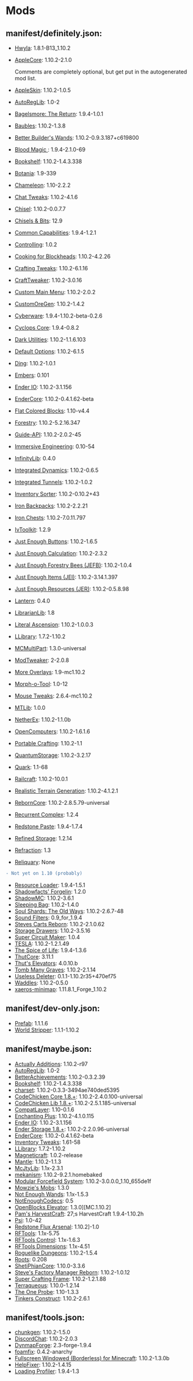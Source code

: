 # Mods
## manifest/definitely.json:
- [Hwyla](https://minecraft.curseforge.com/projects/HWYLA): 1.8.1-B13_1.10.2
- [AppleCore](https://minecraft.curseforge.com/projects/applecore): 1.10.2-2.1.0

  Comments are completely optional, but get put in the autogenerated mod list.
- [AppleSkin](https://minecraft.curseforge.com/projects/appleskin): 1.10.2-1.0.5
- [AutoRegLib](https://minecraft.curseforge.com/projects/autoreglib): 1.0-2
- [Bagelsmore: The Return](https://minecraft.curseforge.com/projects/bagelsmore-the-return): 1.9.4-1.0.1
- [Baubles](https://minecraft.curseforge.com/projects/baubles): 1.10.2-1.3.8
- [Better Builder&#x27;s Wands](https://minecraft.curseforge.com/projects/better-builders-wands): 1.10.2-0.9.3.187+c619800
- [Blood Magic ](https://minecraft.curseforge.com/projects/blood-magic): 1.9.4-2.1.0-69
- [Bookshelf](https://minecraft.curseforge.com/projects/bookshelf): 1.10.2-1.4.3.338
- [Botania](https://minecraft.curseforge.com/projects/botania): 1.9-339
- [Chameleon](https://minecraft.curseforge.com/projects/chameleon): 1.10-2.2.2
- [Chat Tweaks](https://minecraft.curseforge.com/projects/chat-tweaks): 1.10.2-4.1.6
- [Chisel](https://minecraft.curseforge.com/projects/chisel): 1.10.2-0.0.7.7
- [Chisels & Bits](https://minecraft.curseforge.com/projects/chisels-bits): 12.9
- [Common Capabilities](https://minecraft.curseforge.com/projects/common-capabilities): 1.9.4-1.2.1
- [Controlling](https://minecraft.curseforge.com/projects/controlling): 1.0.2
- [Cooking for Blockheads](https://minecraft.curseforge.com/projects/cooking-for-blockheads): 1.10.2-4.2.26
- [Crafting Tweaks](https://minecraft.curseforge.com/projects/crafting-tweaks): 1.10.2-6.1.16
- [CraftTweaker](https://minecraft.curseforge.com/projects/crafttweaker): 1.10.2-3.0.16
- [Custom Main Menu](https://minecraft.curseforge.com/projects/custom-main-menu): 1.10.2-2.0.2
- [CustomOreGen](https://minecraft.curseforge.com/projects/customoregen): 1.10.2-1.4.2
- [Cyberware](https://minecraft.curseforge.com/projects/cyberware): 1.9.4-1.10.2-beta-0.2.6
- [Cyclops Core](https://minecraft.curseforge.com/projects/cyclops-core): 1.9.4-0.8.2
- [Dark Utilities](https://minecraft.curseforge.com/projects/dark-utilities): 1.10.2-1.1.6.103
- [Default Options](https://minecraft.curseforge.com/projects/default-options): 1.10.2-6.1.5
- [Ding](https://minecraft.curseforge.com/projects/ding): 1.10.2-1.0.1
- [Embers](https://minecraft.curseforge.com/projects/embers): 0.101
- [Ender IO](https://minecraft.curseforge.com/projects/ender-io): 1.10.2-3.1.156
- [EnderCore](https://minecraft.curseforge.com/projects/endercore): 1.10.2-0.4.1.62-beta
- [Flat Colored Blocks](https://minecraft.curseforge.com/projects/flat-colored-blocks): 1.10-v4.4
- [Forestry](https://minecraft.curseforge.com/projects/forestry): 1.10.2-5.2.16.347
- [Guide-API](https://minecraft.curseforge.com/projects/guide-api): 1.10.2-2.0.2-45
- [Immersive Engineering](https://minecraft.curseforge.com/projects/immersive-engineering): 0.10-54
- [InfinityLib](https://minecraft.curseforge.com/projects/infinitylib): 0.4.0
- [Integrated Dynamics](https://minecraft.curseforge.com/projects/integrated-dynamics): 1.10.2-0.6.5
- [Integrated Tunnels](https://minecraft.curseforge.com/projects/integrated-tunnels): 1.10.2-1.0.2
- [Inventory Sorter](https://minecraft.curseforge.com/projects/inventory-sorter): 1.10.2-0.10.2+43
- [Iron Backpacks](https://minecraft.curseforge.com/projects/iron-backpacks): 1.10.2-2.2.21
- [Iron Chests](https://minecraft.curseforge.com/projects/iron-chests): 1.10.2-7.0.11.797
- [IvToolkit](https://minecraft.curseforge.com/projects/ivtoolkit): 1.2.9
- [Just Enough Buttons](https://minecraft.curseforge.com/projects/just-enough-buttons): 1.10.2-1.6.5
- [Just Enough Calculation](https://minecraft.curseforge.com/projects/just-enough-calculation): 1.10.2-2.3.2
- [Just Enough Forestry Bees (JEFB)](https://minecraft.curseforge.com/projects/just-enough-forestry-bees-jefb): 1.10.2-1.0.4
- [Just Enough Items (JEI)](https://minecraft.curseforge.com/projects/just-enough-items-jei): 1.10.2-3.14.1.397
- [Just Enough Resources (JER)](https://minecraft.curseforge.com/projects/just-enough-resources-jer): 1.10.2-0.5.8.98
- [Lantern](https://minecraft.curseforge.com/projects/lantern): 0.4.0
- [LibrarianLib](https://minecraft.curseforge.com/projects/librarianlib): 1.8
- [Literal Ascension](https://minecraft.curseforge.com/projects/literal-ascension): 1.10.2-1.0.0.3
- [LLibrary](https://minecraft.curseforge.com/projects/llibrary): 1.7.2-1.10.2
- [MCMultiPart](https://minecraft.curseforge.com/projects/mcmultipart): 1.3.0-universal
- [ModTweaker](https://minecraft.curseforge.com/projects/modtweaker): 2-2.0.8
- [More Overlays](https://minecraft.curseforge.com/projects/more-overlays): 1.9-mc1.10.2
- [Morph-o-Tool](https://minecraft.curseforge.com/projects/morph-o-tool): 1.0-12
- [Mouse Tweaks](https://minecraft.curseforge.com/projects/mouse-tweaks): 2.6.4-mc1.10.2
- [MTLib](https://minecraft.curseforge.com/projects/mtlib): 1.0.0
- [NetherEx](https://minecraft.curseforge.com/projects/netherex): 1.10.2-1.1.0b
- [OpenComputers](https://minecraft.curseforge.com/projects/opencomputers): 1.10.2-1.6.1.6
- [Portable Crafting](https://minecraft.curseforge.com/projects/portable-crafting): 1.10.2-1.1
- [QuantumStorage](https://minecraft.curseforge.com/projects/quantumstorage): 1.10.2-3.2.17
- [Quark](https://minecraft.curseforge.com/projects/quark): 1.1-68
- [Railcraft](https://minecraft.curseforge.com/projects/railcraft): 1.10.2-10.0.1
- [Realistic Terrain Generation](https://minecraft.curseforge.com/projects/realistic-terrain-generation): 1.10.2-4.1.2.1
- [RebornCore](https://minecraft.curseforge.com/projects/reborncore): 1.10.2-2.8.5.79-universal
- [Recurrent Complex](https://minecraft.curseforge.com/projects/recurrent-complex): 1.2.4
- [Redstone Paste](https://minecraft.curseforge.com/projects/redstone-paste): 1.9.4-1.7.4
- [Refined Storage](https://minecraft.curseforge.com/projects/refined-storage): 1.2.14
- [Refraction](https://minecraft.curseforge.com/projects/refraction): 1.3
- [Reliquary](https://minecraft.curseforge.com/projects/reliquary): None
```diff
- Not yet on 1.10 (probably)
```
- [Resource Loader](https://minecraft.curseforge.com/projects/resource-loader): 1.9.4-1.5.1
- [Shadowfacts&#x27; Forgelin](https://minecraft.curseforge.com/projects/shadowfacts-forgelin): 1.2.0
- [ShadowMC](https://minecraft.curseforge.com/projects/shadowmc): 1.10.2-3.6.1
- [Sleeping Bag](https://minecraft.curseforge.com/projects/sleeping-bag): 1.10.2-1.4.0
- [Soul Shards: The Old Ways](https://minecraft.curseforge.com/projects/soul-shards-the-old-ways): 1.10.2-2.6.7-48
- [Sound Filters](https://minecraft.curseforge.com/projects/sound-filters): 0.9_for_1.9.4
- [Steves Carts Reborn](https://minecraft.curseforge.com/projects/steves-carts-reborn): 1.10.2-2.1.0.62
- [Storage Drawers](https://minecraft.curseforge.com/projects/storage-drawers): 1.10.2-3.5.16
- [Super Circuit Maker](https://minecraft.curseforge.com/projects/super-circuit-maker): 1.0.4
- [TESLA](https://minecraft.curseforge.com/projects/tesla): 1.10.2-1.2.1.49
- [The Spice of Life](https://minecraft.curseforge.com/projects/the-spice-of-life): 1.9.4-1.3.6
- [ThutCore](https://minecraft.curseforge.com/projects/thutcore): 3.11.1
- [Thut&#x27;s Elevators](https://minecraft.curseforge.com/projects/thuts-elevators): 4.0.10.b
- [Tomb Many Graves](https://minecraft.curseforge.com/projects/tomb-many-graves): 1.10.2-2.1.14
- [Useless Deleter](https://minecraft.curseforge.com/projects/useless-deleter): 0.1.1-1.10.2r35+470ef75
- [Waddles](https://minecraft.curseforge.com/projects/waddles): 1.10.2-0.5.0
- [xaeros-minimap](/): 1.11.8.1_Forge_1.10.2

## manifest/dev-only.json:
- [Prefab](https://minecraft.curseforge.com/projects/prefab): 1.1.1.6
- [World Stripper](https://minecraft.curseforge.com/projects/world-stripper): 1.1.1-1.10.2

## manifest/maybe.json:
- [Actually Additions](https://minecraft.curseforge.com/projects/actually-additions): 1.10.2-r97
- [AutoRegLib](https://minecraft.curseforge.com/projects/autoreglib): 1.0-2
- [BetterAchievements](https://minecraft.curseforge.com/projects/betterachievements): 1.10.2-0.3.2.39
- [Bookshelf](https://minecraft.curseforge.com/projects/bookshelf): 1.10.2-1.4.3.338
- [charset](/): 1.10.2-0.3.3-3494ae740ded5395
- [CodeChicken Core 1.8.+](https://minecraft.curseforge.com/projects/codechicken-core-1-8): 1.10.2-2.4.0.100-universal
- [CodeChicken Lib 1.8.+](https://minecraft.curseforge.com/projects/codechicken-lib-1-8): 1.10.2-2.5.1.185-universal
- [CompatLayer](https://minecraft.curseforge.com/projects/compatlayer): 1.10-0.1.6
- [Enchanting Plus](https://minecraft.curseforge.com/projects/enchanting-plus): 1.10.2-4.1.0.115
- [Ender IO](https://minecraft.curseforge.com/projects/ender-io): 1.10.2-3.1.156
- [Ender Storage 1.8.+](https://minecraft.curseforge.com/projects/ender-storage-1-8): 1.10.2-2.2.0.96-universal
- [EnderCore](https://minecraft.curseforge.com/projects/endercore): 1.10.2-0.4.1.62-beta
- [Inventory Tweaks](https://minecraft.curseforge.com/projects/inventory-tweaks): 1.61-58
- [LLibrary](https://minecraft.curseforge.com/projects/llibrary): 1.7.2-1.10.2
- [Magneticraft](https://minecraft.curseforge.com/projects/magneticraft): 1.0.2-release
- [Mantle](https://minecraft.curseforge.com/projects/mantle): 1.10.2-1.1.3
- [McJtyLib](https://minecraft.curseforge.com/projects/mcjtylib): 1.1x-2.3.1
- [mekanism](/): 1.10.2-9.2.1.homebaked
- [Modular Forcefield System](https://minecraft.curseforge.com/projects/modular-forcefield-system): 1.10.2-3.0.0.0_1.10_655de1f
- [Mowzie&#x27;s Mobs](https://minecraft.curseforge.com/projects/mowzies-mobs): 1.3.0
- [Not Enough Wands](https://minecraft.curseforge.com/projects/not-enough-wands): 1.1x-1.5.3
- [NotEnoughCodecs](https://minecraft.curseforge.com/projects/notenoughcodecs): 0.5
- [OpenBlocks Elevator](https://minecraft.curseforge.com/projects/openblocks-elevator): 1.3.0][MC.1.10.2]
- [Pam&#x27;s HarvestCraft](https://minecraft.curseforge.com/projects/pams-harvestcraft): 27;s HarvestCraft 1.9.4-1.10.2h
- [Psi](https://minecraft.curseforge.com/projects/psi): 1.0-42
- [Redstone Flux Arsenal](https://minecraft.curseforge.com/projects/redstone-flux-arsenal): 1.10.2]-1.0
- [RFTools](https://minecraft.curseforge.com/projects/rftools): 1.1x-5.75
- [RFTools Control](https://minecraft.curseforge.com/projects/rftools-control): 1.1x-1.6.3
- [RFTools Dimensions](https://minecraft.curseforge.com/projects/rftools-dimensions): 1.1x-4.51
- [Roguelike Dungeons](https://minecraft.curseforge.com/projects/roguelike-dungeons): 1.10.2-1.5.4
- [Roots](https://minecraft.curseforge.com/projects/roots): 0.208
- [ShetiPhianCore](https://minecraft.curseforge.com/projects/shetiphiancore): 1.10.0-3.3.6
- [Steve&#x27;s Factory Manager Reborn](https://minecraft.curseforge.com/projects/steves-factory-manager-reborn): 1.10.2-1.0.12
- [Super Crafting Frame](https://minecraft.curseforge.com/projects/super-crafting-frame): 1.10.2-1.2.1.88
- [Terraqueous](https://minecraft.curseforge.com/projects/terraqueous): 1.10.0-1.2.14
- [The One Probe](https://minecraft.curseforge.com/projects/the-one-probe): 1.10-1.3.3
- [Tinkers Construct](https://minecraft.curseforge.com/projects/tinkers-construct): 1.10.2-2.6.1

## manifest/tools.json:
- [chunkgen](https://minecraft.curseforge.com/projects/chunkgen): 1.10.2-1.5.0
- [DiscordChat](https://minecraft.curseforge.com/projects/discordchat): 1.10.2-2.0.3
- [DynmapForge](https://minecraft.curseforge.com/projects/dynmapforge): 2.3-forge-1.9.4
- [foamfix](/): 0.4.2-anarchy
- [Fullscreen Windowed (Borderless) for Minecraft](https://minecraft.curseforge.com/projects/fullscreen-windowed-borderless-for-minecraft): 1.10.2-1.3.0b
- [HelpFixer](https://minecraft.curseforge.com/projects/helpfixer): 1.10.2-1.4.15
- [Loading Profiler](https://minecraft.curseforge.com/projects/loading-profiler): 1.9.4-1.3
